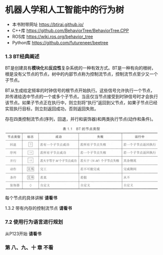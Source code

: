# 机器人学和人工智能中的行为树

- 本书附带网址 https://btirai.github.io/
- C++库 https://github.com/BehaviorTree/BehaviorTree.CPP
- ROS库 https://wiki.ros.org/behavior_tree
- Python库 https://github.com/futureneer/beetree

### 1.3 BT经典阐述

BT是创建具有**模块化**和**反应性**复杂系统的一种有效方式。BT是一种有向的根树，根是没有父节点的节点，树中的内部节点称为控制流节点，控制流节点至少又一个子节点。

BT从生成给定频率的时钟信号的根节点开始执行。这些信号允许执行一个节点，并传递给选中节点的一个或多个子节点。当且仅当节点接受到时钟信号时才会执行该节点。如果子节点正在执行中，则立刻将“执行”返回到父节点，如果子节点已经实现执行目标，则立刻返回成功，否则返回失败。

存在四类控制流节点(序列，回退，并行和装饰器)和两类执行节点(动作和条件)。

![](./BT节点类型.png)

每个节点的具体讲解 __请看书__ 

1.3.2 带有内存的控制流节点 __请看书__ 

### 7.2 使用行为语言进行规划

从P123开始  __请看书__  

### 第 八、九、十 章 不看
